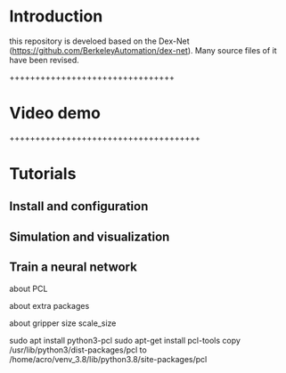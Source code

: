# Introduction

this repository is develoed based on the Dex-Net (https://github.com/BerkeleyAutomation/dex-net). Many source files of it have been revised.

++++++++++++++++++++++++++++++++
# Video demo

+++++++++++++++++++++++++++++++++++++


# Tutorials


## Install and configuration


## Simulation and visualization


## Train a neural network




about PCL

about extra packages

about gripper size   scale_size


sudo apt install python3-pcl
sudo apt-get install pcl-tools
copy /usr/lib/python3/dist-packages/pcl  to  /home/acro/venv_3.8/lib/python3.8/site-packages/pcl



